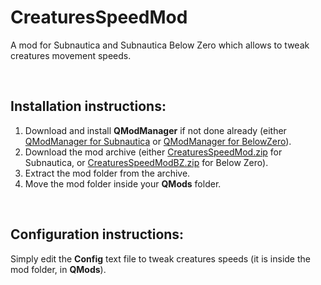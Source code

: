 # CreaturesSpeedMod
A mod for Subnautica and Subnautica Below Zero which allows to tweak creatures movement speeds.

<br>

## Installation instructions:
1) Download and install **QModManager** if not done already (either [QModManager for Subnautica](https://www.nexusmods.com/subnautica/mods/201) or [QModManager for BelowZero](https://www.nexusmods.com/subnauticabelowzero/mods/1)).
2) Download the mod archive (either [CreaturesSpeedMod.zip](https://github.com/K07H/CreaturesSpeedMod/releases/download/1.1.0/CreaturesSpeedMod.zip) for Subnautica, or [CreaturesSpeedModBZ.zip](https://github.com/K07H/CreaturesSpeedMod/releases/download/1.1.0/CreaturesSpeedModBZ.zip) for Below Zero).
3) Extract the mod folder from the archive.
4) Move the mod folder inside your **QMods** folder.

<br>

## Configuration instructions:
Simply edit the **Config** text file to tweak creatures speeds (it is inside the mod folder, in **QMods**).
